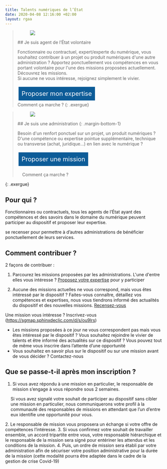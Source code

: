 ```yaml
---
title: Talents numériques de l’État
date: 2020-04-08 12:16:00 +02:00
layout: rgaa
---
```


<style>
.button {
background-color: #0d5c98;
border: 1px solid white;
color: white;
padding: 10px 10px;
text-align: center;
text-decoration: none;
display: inline-block;
font-style: normal;
font-size: 20px;
margin: 4px 2px;
cursor: pointer;
}
</style>

> <figure class='image-left' style='width: 4%; margin-top: 0.7rem;'><img src="/uploads/fleche-droite.png"/></figure>## Je suis agent de l’État volontaire
>
> Fonctionnaire ou contractuel, expert/experte du numérique, vous souhaitez contribuer à un projet ou produit numériques d'une autre administration ? Apportez ponctuellement vos compétences en vous portant volontaire pour l'une des missions proposées actuellement. Découvrez les missions.
> <br>Si aucune ne vous intéresse, rejoignez simplement le vivier.
>
> <a href="https://sgmap.sphinxdeclic.com/d/s/ou9lrs" class="button">Proposer mon expertise</a>
> <br>
> Comment ça marche ?
{: .exergue}


> <figure class='image-left' style='width: 4%; margin-top: 0.7rem;'><img src="/uploads/fleche-droite.png"/></figure>## Je suis une administration
> {: .margin-bottom-1}
>
> Besoin d'un renfort ponctuel sur un projet, un produit numériques ? D'une compétence ou expertise pointue supplémentaire, technique ou transverse (achat, juridique...) en lien avec le numérique ?
>
> <a href="https://sgmap.sphinxdeclic.com/d/s/b5osl9" class="button">Proposer une mission</a>
> <br>
> <p style="padding-left: 15px;">Comment ça marche ?
{: .exergue}


## Pour qui ?
Fonctionnaires ou contractuels, tous les agents de l’État ayant des compétences et des savoirs dans le domaine du numérique peuvent participer au dispositif et proposer leur expertise.

se recenser pour permettre à d’autres administrations de bénéficier ponctuellement de leurs services.

## Comment contribuer ?
2 façons de contribuer :
1. Parcourez les missions proposées par les administrations. L'une d'entre elles vous intéresse ? [Proposez votre expertise](https://sgmap.sphinxdeclic.com/d/s/ou9lrs) pour y participer

2. Aucune des missions actuelles ne vous correspond, mais vous êtes intéressé par le dispositif ? Faites-vous connaître, détaillez vos compétences et expertises, nous vous tiendrons informé des actualités du dispositif et des nouvelles missions.
[Recensez-vous](https://sgmap.sphinxdeclic.com/d/s/ou9lrs)


Une mission vous intéresse ? Inscrivez-vous  (https://sgmap.sphinxdeclic.com/d/s/ou9lrs)

* Les missions proposées à ce jour ne vous correspondent pas mais vous êtes intéressé par le dispositif ? Vous souhaitez rejoindre le vivier de talents et être informé des actualités sur ce dispositif ? Vous pouvez tout de même vous inscrire dans l’attente d’une opportunité
* Vous souhaitez en savoir plus sur le dispositif ou sur une mission avant de vous décider ? Contactez-nous  

## Que se passe-t-il après mon inscription ? 
1. Si vous avez répondu à une mission en particulier, le responsable de mission s’engage à vous répondre sous 2 semaines. 
<p style="padding-left: 17.55px">Si vous avez signalé votre souhait de participer au dispositif sans cibler une mission en particulier, nous communiquerons votre profil à la communauté des responsables de missions en attendant que l’un d’entre eux identifie une opportunité pour vous.</p>
2. Le responsable de mission vous proposera un échange si votre offre de compétences l’intéresse.
3. Si vous confirmez votre souhait de travailler ensemble, un accord tripartite entre vous, votre responsable hiérarchique et le responsable de la mission sera signé pour entériner les attendus et les conditions de la mission. 
4. Puis, un ordre de mission sera établi par votre administration afin de sécuriser votre position administrative pour la durée de la mission (cette modalité pourra être adaptée dans le cadre de la gestion de crise Covid-19)
